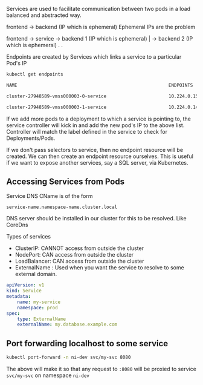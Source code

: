 Services are used to facilitate communication between two pods in a load balanced and abstracted way.

frontend -> backend (IP which is ephemeral)
Ephemeral IPs are the problem

frontend -> service -> backend 1 (IP which is ephemeral)
|
-> backend 2 (IP which is ephemeral)
.
.

Endpoints are created by Services which links a service to a particular Pod's IP

```sh
kubectl get endpoints

NAME                                                        ENDPOINTS                                                           AGE

cluster-27948589-vmss000003-0-service                       10.224.0.151:8080,10.224.0.151:3000,10.224.0.151:3200 + 1 more...   7h40m

cluster-27948589-vmss000003-1-service                       10.224.0.143:8080,10.224.0.143:3000,10.224.0.143:3200 + 1 more...   7h40m
```

If we add more pods to a deployment to which a service is pointing to, the service controller will kick in and add the new pod's IP to the above list.
Controller will match the label defined in the service to check for Deployments/Pods.

If we don't pass selectors to service, then no endpoint resource will be created. We can then create an endpoint resource ourselves.
This is useful if we want to expose another services, say a SQL server, via Kubernetes.

## Accessing Services from Pods

Service DNS CName is of the form

```
service-name.namespace-name.cluster.local
```

DNS server should be installed in our cluster for this to be resolved. Like CoreDns

Types of services

-   ClusterIP:     CANNOT access from outside the cluster
-   NodePort:      CAN access from outside the cluster
-   LoadBalancer:  CAN access from outside the cluster
-   ExternalName : Used when you want the service to resolve to some external domain.

```yaml
apiVersion: v1
kind: Service
metadata:
    name: my-service
    namespace: prod
spec:
    type: ExternalName
    externalName: my.database.example.com
```

## Port forwarding localhost to some service

```sh
kubectl port-forward -n ni-dev svc/my-svc 8080
```

The above will make it so that any request to `:8080` will be proxied to service `svc/my-svc` on namespace `ni-dev`

